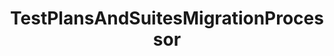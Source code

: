 ---
optionsClassName: TestPlansAndSuitesMigrationProcessorOptions
optionsClassFullName: MigrationTools._EngineV1.Configuration.Processing.TestPlansAndSuitesMigrationProcessorOptions
configurationSamples:
- name: defaults
  description: 
  code: There are no defaults! Check the sample for options!
  sampleFor: MigrationTools._EngineV1.Configuration.Processing.TestPlansAndSuitesMigrationProcessorOptions
- name: sample
  description: 
  code: There is no sample, but you can check the classic below for a general feel.
  sampleFor: MigrationTools._EngineV1.Configuration.Processing.TestPlansAndSuitesMigrationProcessorOptions
- name: classic
  description: 
  code: >-
    {
      "$type": "TestPlansAndSuitesMigrationProcessorOptions",
      "Enabled": false,
      "OnlyElementsWithTag": null,
      "TestPlanQuery": null,
      "RemoveAllLinks": false,
      "MigrationDelay": 0,
      "RemoveInvalidTestSuiteLinks": false,
      "FilterCompleted": false,
      "Enrichers": null,
      "SourceName": null,
      "TargetName": null,
      "RefName": null
    }
  sampleFor: MigrationTools._EngineV1.Configuration.Processing.TestPlansAndSuitesMigrationProcessorOptions
description: Rebuilds Suits and plans for Test Cases migrated using the WorkItemMigration
className: TestPlansAndSuitesMigrationProcessor
typeName: Processors
architecture: 
options:
- parameterName: Enabled
  type: Boolean
  description: If set to `true` then the processor will run. Set to `false` and the processor will not run.
  defaultValue: missng XML code comments
- parameterName: Enrichers
  type: List
  description: List of Enrichers that can be used to add more features to this processor. Only works with Native Processors and not legacy Processors.
  defaultValue: missng XML code comments
- parameterName: FilterCompleted
  type: Boolean
  description: missng XML code comments
  defaultValue: missng XML code comments
- parameterName: MigrationDelay
  type: Int32
  description: ??Not sure what this does. Check code.
  defaultValue: 0
- parameterName: OnlyElementsWithTag
  type: String
  description: The tag name that is present on all elements that must be migrated. If this option isn't present this processor will migrate all.
  defaultValue: '`String.Empty`'
- parameterName: RefName
  type: String
  description: '`Refname` will be used in the future to allow for using named Options without the need to copy all of the options.'
  defaultValue: missng XML code comments
- parameterName: RemoveAllLinks
  type: Boolean
  description: ??Not sure what this does. Check code.
  defaultValue: false
- parameterName: RemoveInvalidTestSuiteLinks
  type: Boolean
  description: Indicates whether the configuration for node structure transformation should be taken from the common enricher configs. Otherwise the configuration elements below are used
  defaultValue: false
- parameterName: SourceName
  type: String
  description: missng XML code comments
  defaultValue: missng XML code comments
- parameterName: TargetName
  type: String
  description: missng XML code comments
  defaultValue: missng XML code comments
- parameterName: TestPlanQuery
  type: String
  description: Filtering conditions to decide whether to migrate a test plan or not. When provided, this partial query is added after `Select * From TestPlan Where` when selecting test plans. Among filtering options, `AreaPath`, `PlanName` and `PlanState` are known to work. There is unfortunately no documentation regarding the available fields.
  defaultValue: '`String.Empty`'
status: Beta
processingTarget: Suites & Plans
classFile: /src/MigrationTools.Clients.TfsObjectModel/Processors/TestPlansAndSuitesMigrationProcessor.cs
optionsClassFile: /src/MigrationTools.Clients.TfsObjectModel/Processors/TestPlansAndSuitesMigrationProcessorOptions.cs

redirectFrom:
- /Reference/Processors/TestPlansAndSuitesMigrationProcessorOptions/
layout: reference
toc: true
permalink: /Reference/Processors/TestPlansAndSuitesMigrationProcessor/
title: TestPlansAndSuitesMigrationProcessor
categories:
- Processors
- 
topics:
- topic: notes
  path: /docs/Reference/Processors/TestPlansAndSuitesMigrationProcessor-notes.md
  exists: true
  markdown: >2-

    ## Additional Samples & Info


    To run a full plans and suits you should run the three processors in this order below.  `TestVariablesMigrationConfig` and `TestConfigurationsMigrationConfig` only need run once.


    ```json

    "Processors": [
        {
          "$type": "TestVariablesMigrationConfig",
          "Enabled": false
        },
        {
          "$type": "TestConfigurationsMigrationConfig",
          "Enabled": true
        },
        {
          "$type": "TestPlansAndSuitesMigrationConfig",
          "Enabled": true,
          "PrefixProjectToNodes": false,
          "OnlyElementsWithTag": null,
          "TestPlanQueryBit": null,
          "RemoveAllLinks": false,
          "MigrationDelay": 0,
          "UseCommonNodeStructureEnricherConfig": false,
          "NodeBasePaths": [],
          "AreaMaps": null,
          "IterationMaps": null,
          "RemoveInvalidTestSuiteLinks": false,
          "FilterCompleted": false
        }
    ]

    ```

    ## Known working TestPlanQueryBit filter fields names


    `AreaPath`, `PlanName` and `PlanState`


    ```json

    "TestPlanQueryBit": "PlanName = 'ABC'"

    ```
- topic: introduction
  path: /docs/Reference/Processors/TestPlansAndSuitesMigrationProcessor-introduction.md
  exists: false
  markdown: ''

---